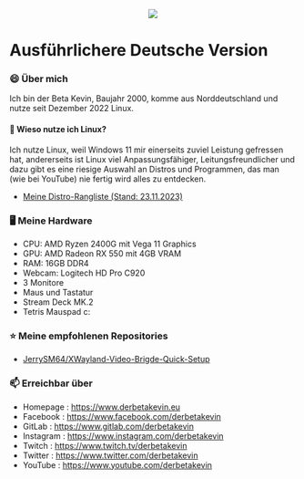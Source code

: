 <p align="center"><a href="https://github.com/anuraghazra/github-readme-stats">
  <img align="center" src="https://github-readme-stats.vercel.app/api?username=derbetakevin&show_icons=true&theme=chartreuse-dark&locale=de" />
</a></p>

# Ausführlichere Deutsche Version
### 😄 Über mich
Ich bin der Beta Kevin, Baujahr 2000, komme aus Norddeutschland und nutze seit Dezember 2022 Linux.
#### 🐧 Wieso nutze ich Linux?
Ich nutze Linux, weil Windows 11 mir einerseits zuviel Leistung gefressen hat, andererseits ist Linux viel Anpassungsfähiger, Leitungsfreundlicher und dazu gibt es eine riesige Auswahl an Distros und Programmen, das man (wie bei YouTube) nie fertig wird alles zu entdecken.
- [Meine Distro-Rangliste (Stand: 23.11.2023)](https://tiermaker.com/list/pc-gaming/linux-distros-20-16123082/3489667)

### 🖥️ Meine Hardware
- CPU: AMD Ryzen 2400G mit Vega 11 Graphics
- GPU: AMD Radeon RX 550 mit 4GB VRAM
- RAM: 16GB DDR4
- Webcam: Logitech HD Pro C920
- 3 Monitore
- Maus und Tastatur
- Stream Deck MK.2
- Tetris Mauspad c:

### ⭐ Meine empfohlenen Repositories
- [JerrySM64/XWayland-Video-Brigde-Quick-Setup](https://github.com/JerrySM64/Xwayland-Video-Bridge-Quick-Setup)

### 📫 Erreichbar über
- Homepage   : <https://www.derbetakevin.eu>
- Facebook   : <https://www.facebook.com/derbetakevin>
- GitLab     : <https://www.gitlab.com/derbetakevin>
- Instagram  : <https://www.instagram.com/derbetakevin>
- Twitch     : <https://www.twitch.tv/derbetakevin>
- Twitter    : <https://www.twitter.com/derbetakevin>
- YouTube    : <https://www.youtube.com/derbetakevin>